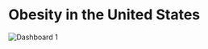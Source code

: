 # Obesity in the United States
![Dashboard 1](https://github.com/shamiya829/obesity-in-the-us/assets/75193263/59059f05-20e7-43ab-85ab-958b4abd1774)
